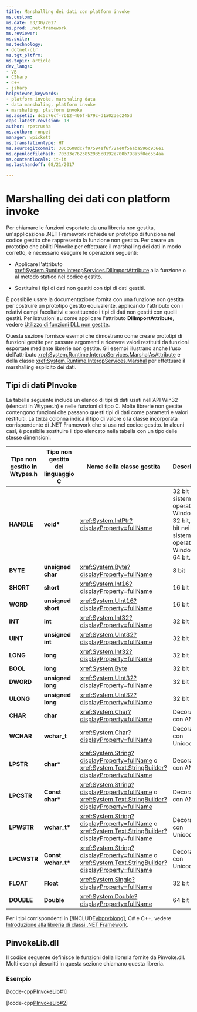 ```yaml
---
title: Marshalling dei dati con platform invoke
ms.custom: 
ms.date: 03/30/2017
ms.prod: .net-framework
ms.reviewer: 
ms.suite: 
ms.technology:
- dotnet-clr
ms.tgt_pltfrm: 
ms.topic: article
dev_langs:
- VB
- CSharp
- C++
- jsharp
helpviewer_keywords:
- platform invoke, marshaling data
- data marshaling, platform invoke
- marshaling, platform invoke
ms.assetid: dc5c76cf-7b12-406f-b79c-d1a023ec245d
caps.latest.revision: 13
author: rpetrusha
ms.author: ronpet
manager: wpickett
ms.translationtype: HT
ms.sourcegitcommit: 306c608dc7f97594ef6f72ae0f5aaba596c936e1
ms.openlocfilehash: 70383e7623852935c0192e700b798a5f0ec554aa
ms.contentlocale: it-it
ms.lasthandoff: 08/21/2017

---
```

# <a name="marshaling-data-with-platform-invoke"></a>Marshalling dei dati con platform invoke
Per chiamare le funzioni esportate da una libreria non gestita, un'applicazione .NET Framework richiede un prototipo di funzione nel codice gestito che rappresenta la funzione non gestita. Per creare un prototipo che abiliti PInvoke per effettuare il marshalling dei dati in modo corretto, è necessario eseguire le operazioni seguenti:  
  
-   Applicare l'attributo <xref:System.Runtime.InteropServices.DllImportAttribute> alla funzione o al metodo statico nel codice gestito.  
  
-   Sostituire i tipi di dati non gestiti con tipi di dati gestiti.  
  
 È possibile usare la documentazione fornita con una funzione non gestita per costruire un prototipo gestito equivalente, applicando l'attributo con i relativi campi facoltativi e sostituendo i tipi di dati non gestiti con quelli gestiti. Per istruzioni su come applicare l'attributo **DllImportAttribute**, vedere [Utilizzo di funzioni DLL non gestite](../../../docs/framework/interop/consuming-unmanaged-dll-functions.md).  
  
 Questa sezione fornisce esempi che dimostrano come creare prototipi di funzioni gestite per passare argomenti e ricevere valori restituiti da funzioni esportate mediante librerie non gestite. Gli esempi illustrano anche l'uso dell'attributo <xref:System.Runtime.InteropServices.MarshalAsAttribute> e della classe <xref:System.Runtime.InteropServices.Marshal> per effettuare il marshalling esplicito dei dati.  
  
## <a name="platform-invoke-data-types"></a>Tipi di dati PInvoke  
 La tabella seguente include un elenco di tipi di dati usati nell'API Win32 (elencati in Wtypes.h) e nelle funzioni di tipo C. Molte librerie non gestite contengono funzioni che passano questi tipi di dati come parametri e valori restituiti. La terza colonna indica il tipo di valore o la classe incorporata corrispondente di .NET Framework che si usa nel codice gestito. In alcuni casi, è possibile sostituire il tipo elencato nella tabella con un tipo delle stesse dimensioni.  
  
|Tipo non gestito in Wtypes.h|Tipo non gestito del linguaggio C|Nome della classe gestita|Descrizione|  
|--------------------------------|-------------------------------|------------------------|-----------------|  
|**HANDLE**|**void\***|<xref:System.IntPtr?displayProperty=fullName>|32 bit nei sistemi operativi Windows a 32 bit, 64 bit nei sistemi operativi Windows a 64 bit.|  
|**BYTE**|**unsigned char**|<xref:System.Byte?displayProperty=fullName>|8 bit|  
|**SHORT**|**short**|<xref:System.Int16?displayProperty=fullName>|16 bit|  
|**WORD**|**unsigned short**|<xref:System.UInt16?displayProperty=fullName>|16 bit|  
|**INT**|**int**|<xref:System.Int32?displayProperty=fullName>|32 bit|  
|**UINT**|**unsigned int**|<xref:System.UInt32?displayProperty=fullName>|32 bit|  
|**LONG**|**long**|<xref:System.Int32?displayProperty=fullName>|32 bit|  
|**BOOL**|**long**|<xref:System.Byte>|32 bit|  
|**DWORD**|**unsigned long**|<xref:System.UInt32?displayProperty=fullName>|32 bit|  
|**ULONG**|**unsigned long**|<xref:System.UInt32?displayProperty=fullName>|32 bit|  
|**CHAR**|**char**|<xref:System.Char?displayProperty=fullName>|Decorare con ANSI.|  
|**WCHAR**|**wchar_t**|<xref:System.Char?displayProperty=fullName>|Decorare con Unicode.|  
|**LPSTR**|**char\***|<xref:System.String?displayProperty=fullName> o <xref:System.Text.StringBuilder?displayProperty=fullName>|Decorare con ANSI.|  
|**LPCSTR**|**Const char\***|<xref:System.String?displayProperty=fullName> o <xref:System.Text.StringBuilder?displayProperty=fullName>|Decorare con ANSI.|  
|**LPWSTR**|**wchar_t\***|<xref:System.String?displayProperty=fullName> o <xref:System.Text.StringBuilder?displayProperty=fullName>|Decorare con Unicode.|  
|**LPCWSTR**|**Const wchar_t\***|<xref:System.String?displayProperty=fullName> o <xref:System.Text.StringBuilder?displayProperty=fullName>|Decorare con Unicode.|  
|**FLOAT**|**Float**|<xref:System.Single?displayProperty=fullName>|32 bit|  
|**DOUBLE**|**Double**|<xref:System.Double?displayProperty=fullName>|64 bit|  
  
 Per i tipi corrispondenti in [!INCLUDE[vbprvblong](../../../includes/vbprvblong-md.md)], C# e C++, vedere [Introduzione alla libreria di classi .NET Framework](../../../docs/standard/class-library-overview.md).  
  
## <a name="pinvokelibdll"></a>PinvokeLib.dll  
 Il codice seguente definisce le funzioni della libreria fornite da Pinvoke.dll. Molti esempi descritti in questa sezione chiamano questa libreria.  
  
### <a name="example"></a>Esempio  
 [!code-cpp[PInvokeLib#1](../../../samples/snippets/cpp/VS_Snippets_CLR/pinvokelib/cpp/pinvokelib.cpp#1)]  
  
 [!code-cpp[PInvokeLib#2](../../../samples/snippets/cpp/VS_Snippets_CLR/pinvokelib/cpp/pinvokelib.h#2)]

